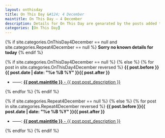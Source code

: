 ```yaml
---
layout: onthisday
title: On This Day &#124; 4 December
maintitle: On This Day — 4 December
description: Details for On This Day are genarated by the posts added to the website so the content is subject to changes/updates over time.
categories: [On This Day]
---
```


{% if site.categories.OnThisDay4December == null and site.categories.Repeat4December == null %}
<strong>Sorry no known details for today</strong>
{% endif %}

{% if site.categories.OnThisDay4December == null %}
{% else %}
{% for post in site.categories.OnThisDay4December reversed %}
<strong>{{ post.before }}{{ post.date | date: "%e %B %Y" }}{{ post.after }}</strong>
<ul>
<li> ——: <a class="{{ post.class }}" href="{{ post.url }}"><strong>{{ post.maintitle }}</strong> - {{ post.post_description }}</a></li>
</ul>
{% endfor %}
{% endif %}

{% if site.categories.Repeat4December == null %}
{% else %}
{% for post in site.categories.Repeat4December reversed %}
<strong>{{ post.before }}{{ post.date | date: "%e %B %Y" }}{{ post.after }}</strong>
<ul>
<li> ——: <a class="{{ post.class }}" href="{{ post.url }}"><strong>{{ post.maintitle }}</strong> - {{ post.post_description }}</a></li>
</ul>
{% endfor %}
{% endif %}
